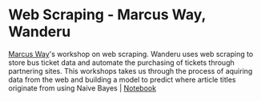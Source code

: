 **Web Scraping - Marcus Way, Wanderu**
===================

[Marcus Way](https://twitter.com/marcus_way)'s workshop on web scraping. Wanderu uses web scraping to store bus ticket data and automate the purchasing of tickets through partnering sites. This workshops takes us through the process of aquiring data from the web and building a model to predict where article titles originate from using Naive Bayes | [Notebook](http://nbviewer.ipython.org/github/gwulfs/bostonml/blob/master/2.%20scraping/scraping.ipynb?flush_cache=true)